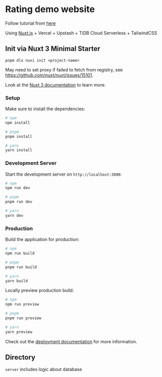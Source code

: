 # Rating demo website

Follow tutorial from [here](https://www.bilibili.com/video/BV1Dk4y1s7er/)

Using [Nuxt.js](https://nuxt.com/docs/getting-started/installation) + Vercel + Upstash + TiDB Cloud Serverless + TailwindCSS

## Init via Nuxt 3 Minimal Starter

```
pnpm dlx nuxi init <project-name>
```

May need to set proxy if failed to fetch from registry, see https://github.com/nuxt/nuxt/issues/15101.

Look at the [Nuxt 3 documentation](https://nuxt.com/docs/getting-started/introduction) to learn more.

### Setup

Make sure to install the dependencies:

```bash
# npm
npm install

# pnpm
pnpm install

# yarn
yarn install
```

### Development Server

Start the development server on `http://localhost:3000`:

```bash
# npm
npm run dev

# pnpm
pnpm run dev

# yarn
yarn dev
```

### Production

Build the application for production:

```bash
# npm
npm run build

# pnpm
pnpm run build

# yarn
yarn build
```

Locally preview production build:

```bash
# npm
npm run preview

# pnpm
pnpm run preview

# yarn
yarn preview
```

Check out the [deployment documentation](https://nuxt.com/docs/getting-started/deployment) for more information.


## Directory

`server` includes logic about database
